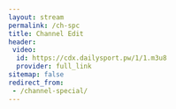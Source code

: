 ```yaml
---
layout: stream
permalink: /ch-spc
title: Channel Edit
header:
 video:
  id: https://cdx.dailysport.pw/1/1.m3u8
  provider: full_link
sitemap: false
redirect_from:
 - /channel-special/
---
```

<style>h1#page-title{display:none;height:0;visibility:hidden;!important</style>

